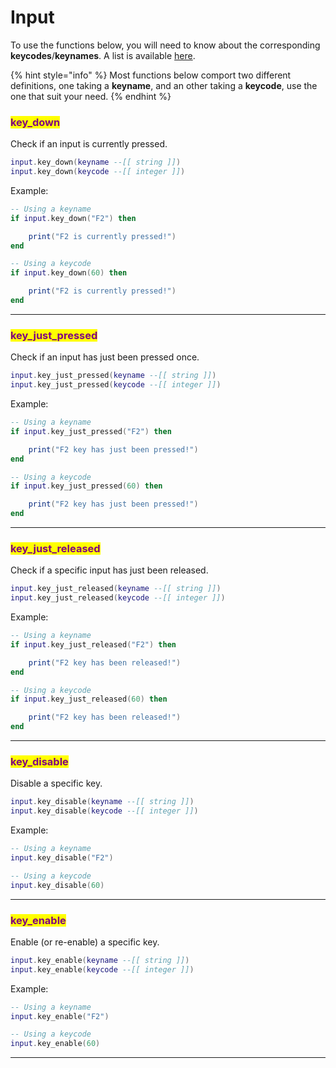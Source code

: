 # Input

To use the functions below, you will need to know about the corresponding **keycodes**/**keynames**. A list is available [here](../../game-reference/key-codes.md).

{% hint style="info" %}
Most functions below comport two different definitions, one taking a **keyname**, and an other taking a **keycode**, use the one that suit your need.
{% endhint %}

### <mark style="color:purple;">key\_down</mark>

Check if an input is currently pressed.

```lua
input.key_down(keyname --[[ string ]])
input.key_down(keycode --[[ integer ]])
```

Example:

```lua
-- Using a keyname
if input.key_down("F2") then

    print("F2 is currently pressed!")
end

-- Using a keycode
if input.key_down(60) then

    print("F2 is currently pressed!")
end
```

***

### <mark style="color:purple;">key\_just\_pressed</mark>

Check if an input has just been pressed once.

```lua
input.key_just_pressed(keyname --[[ string ]])
input.key_just_pressed(keycode --[[ integer ]])
```

Example:

```lua
-- Using a keyname
if input.key_just_pressed("F2") then

    print("F2 key has just been pressed!")
end

-- Using a keycode
if input.key_just_pressed(60) then

    print("F2 key has just been pressed!")
end
```

***

### <mark style="color:purple;">key\_just\_released</mark>

Check if a specific input has just been released.

```lua
input.key_just_released(keyname --[[ string ]])
input.key_just_released(keycode --[[ integer ]])
```

Example:

```lua
-- Using a keyname
if input.key_just_released("F2") then

    print("F2 key has been released!")
end

-- Using a keycode
if input.key_just_released(60) then

    print("F2 key has been released!")
end
```

***

### <mark style="color:purple;">key\_disable</mark>

Disable a specific key.

```lua
input.key_disable(keyname --[[ string ]])
input.key_disable(keycode --[[ integer ]])
```

Example:

```lua
-- Using a keyname
input.key_disable("F2")

-- Using a keycode
input.key_disable(60)
```

***

### <mark style="color:purple;">key\_enable</mark>

Enable (or re-enable) a specific key.

```lua
input.key_enable(keyname --[[ string ]])
input.key_enable(keycode --[[ integer ]])
```

Example:

```lua
-- Using a keyname
input.key_enable("F2")

-- Using a keycode
input.key_enable(60)
```

***
